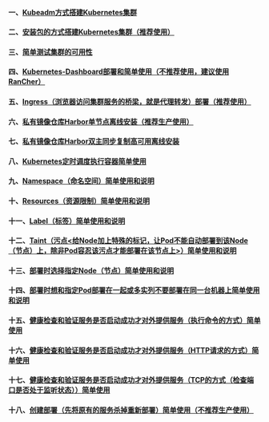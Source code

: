 #### 一、[Kubeadm方式搭建Kubernetes集群][1]
#### 二、[安装包的方式搭建Kubernetes集群（推荐使用）][4]
#### 三、[简单测试集群的可用性][2]
#### 四、[Kubernetes-Dashboard部署和简单使用（不推荐使用，建议使用RanCher）][3]
#### 五、[Ingress（浏览器访问集群服务的桥梁，就是代理转发）部署（推荐使用）][7]
#### 六、[私有镜像仓库Harbor单节点离线安装（推荐生产使用）][5]
#### 七、[私有镜像仓库Harbor双主同步复制高可用离线安装][6]
#### 八、[Kubernetes定时调度执行容器简单使用][8]
#### 九、[Namespace（命名空间）简单使用和说明][9]
#### 十、[Resources（资源限制）简单使用和说明][10]
#### 十一、[Label（标签）简单使用和说明][11]
#### 十二、[Taint（污点<给Node加上特殊的标记，让Pod不能自动部署到该Node（节点）上，除非Pod容忍该污点才能部署在该节点上>）简单使用和说明][14]
#### 十三、[部署时选择指定Node（节点）简单使用和说明][12]
#### 十四、[部署时想和指定Pod部署在一起或多实列不要部署在同一台机器上简单使用和说明][13]
#### 十五、[健康检查和验证服务是否启动成功才对外提供服务（执行命令的方式）简单使用][15]
#### 十六、[健康检查和验证服务是否启动成功才对外提供服务（HTTP请求的方式）简单使用][16]
#### 十七、[健康检查和验证服务是否启动成功才对外提供服务（TCP的方式（检查端口是否处于监听状态））简单使用][17]
#### 十八、[创建部署（先将原有的服务杀掉重新部署）简单使用（不推荐生产使用）][18]


[1]: https://github.com/firechiang/kubernetes-study/tree/master/docs/cluster-build-kubeadm.md
[2]: https://github.com/firechiang/kubernetes-study/tree/master/docs/cluster-test-simple.md
[3]: https://github.com/firechiang/kubernetes-study/tree/master/docs/cluster-build-kubernetes-dashboard.md
[4]: https://github.com/firechiang/kubernetes-study/tree/master/docs/cluster-build-binary.md
[5]: https://github.com/firechiang/kubernetes-study/tree/master/docs/single-harbor-build-binary.md
[6]: https://github.com/firechiang/kubernetes-study/tree/master/docs/ha-harbor-build-binary.md
[7]: https://github.com/firechiang/kubernetes-study/tree/master/docs/ingress-nginx-build.md
[8]: https://github.com/firechiang/kubernetes-study/blob/master/k8s-deploy/k8s-deploy-job-demo/README.md
[9]: https://github.com/firechiang/kubernetes-study/tree/master/docs/namespace-simple.md
[10]: https://github.com/firechiang/kubernetes-study/tree/master/docs/resources-simple.md
[11]: https://github.com/firechiang/kubernetes-study/tree/master/docs/label-simple.md
[12]: https://github.com/firechiang/kubernetes-study/tree/master/docs/deploy-select-node.md
[13]: https://github.com/firechiang/kubernetes-study/tree/master/docs/deploy-select-pod.md
[14]: https://github.com/firechiang/kubernetes-study/tree/master/docs/deploy-select-taint.md
[15]: https://github.com/firechiang/kubernetes-study/tree/master/docs/health-simple-cmd.md
[16]: https://github.com/firechiang/kubernetes-study/tree/master/docs/health-simple-http.md
[17]: https://github.com/firechiang/kubernetes-study/tree/master/docs/health-simple-tcp.md
[18]: https://github.com/firechiang/kubernetes-study/tree/master/docs/deploy-simple-recreate.md


